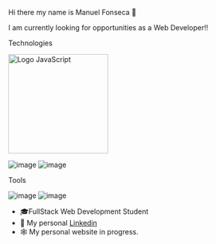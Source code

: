 Hi there my name is Manuel Fonseca 👋

I am currently looking for opportunities as a Web Developer!!

Technologies

<img 
     src="https://user-images.githubusercontent.com/46856278/168455521-cf270712-76db-4bb4-8d06-20879a4bd5a4.png" 
     alt="Logo JavaScript"
     width="200"
/>

![image](https://user-images.githubusercontent.com/46856278/168455527-ec3d56bb-1149-4df8-a06d-56ff7e0246dc.png)
![image](https://user-images.githubusercontent.com/46856278/168455515-f73b657b-5a1a-49d8-b21f-1a57409c9403.png)

Tools

![image](https://user-images.githubusercontent.com/46856278/168455508-29ef48ff-95b0-4e7b-94c3-a9a5f4a3e427.png)
![image](https://user-images.githubusercontent.com/46856278/168455496-e4a25202-e754-4234-a9e1-72b8ca0cefa9.png)

- 🎓FullStack Web Development Student
- 💼 My personal [Linkedin](https://www.linkedin.com/in/manu-fonse/)
- 🕸️ My personal website in progress.
